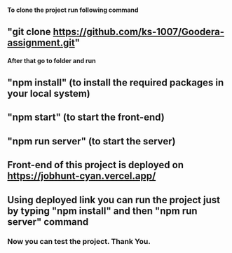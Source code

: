 #### To clone the project run following command
## "git clone https://github.com/ks-1007/Goodera-assignment.git"

#### After that go to folder and run
## "npm install" (to install the required packages in your local system)
## "npm start" (to start the front-end)
## "npm run server" (to start the server)

##
## Front-end of this project is deployed on https://jobhunt-cyan.vercel.app/
## Using deployed link you can run the project just by typing "npm install" and then "npm run server" command
### Now you can test the project. Thank You.
